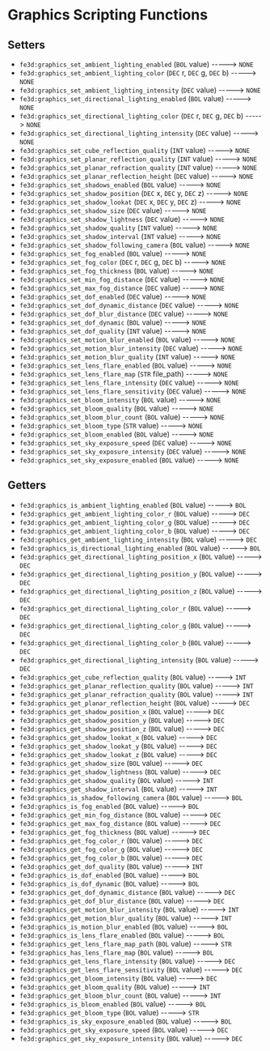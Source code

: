 # Graphics Scripting Functions

## Setters

- `fe3d:graphics_set_ambient_lighting_enabled` (`BOL` value) -----> `NONE`
- `fe3d:graphics_set_ambient_lighting_color` (`DEC` r, `DEC` g, `DEC` b) -----> `NONE`
- `fe3d:graphics_set_ambient_lighting_intensity` (`DEC` value) -----> `NONE`
- `fe3d:graphics_set_directional_lighting_enabled` (`BOL` value) -----> `NONE`
- `fe3d:graphics_set_directional_lighting_color` (`DEC` r, `DEC` g, `DEC` b) -----> `NONE`
- `fe3d:graphics_set_directional_lighting_intensity` (`DEC` value) -----> `NONE`
- `fe3d:graphics_set_cube_reflection_quality` (`INT` value) -----> `NONE`
- `fe3d:graphics_set_planar_reflection_quality` (`INT` value) -----> `NONE`
- `fe3d:graphics_set_planar_refraction_quality` (`INT` value) -----> `NONE`
- `fe3d:graphics_set_planar_reflection_height` (`DEC` value) -----> `NONE`
- `fe3d:graphics_set_shadows_enabled` (`BOL` value) -----> `NONE`
- `fe3d:graphics_set_shadow_position` (`DEC` x, `DEC` y, `DEC` z) -----> `NONE`
- `fe3d:graphics_set_shadow_lookat` (`DEC` x, `DEC` y, `DEC` z) -----> `NONE`
- `fe3d:graphics_set_shadow_size` (`DEC` value) -----> `NONE`
- `fe3d:graphics_set_shadow_lightness` (`DEC` value) -----> `NONE`
- `fe3d:graphics_set_shadow_quality` (`INT` value) -----> `NONE`
- `fe3d:graphics_set_shadow_interval` (`INT` value) -----> `NONE`
- `fe3d:graphics_set_shadow_following_camera` (`BOL` value) -----> `NONE`
- `fe3d:graphics_set_fog_enabled` (`BOL` value) -----> `NONE`
- `fe3d:graphics_set_fog_color` (`DEC` r, `DEC` g, `DEC` b) -----> `NONE`
- `fe3d:graphics_set_fog_thickness` (`BOL` value) -----> `NONE`
- `fe3d:graphics_set_min_fog_distance` (`DEC` value) -----> `NONE`
- `fe3d:graphics_set_max_fog_distance` (`DEC` value) -----> `NONE`
- `fe3d:graphics_set_dof_enabled` (`DEC` value) -----> `NONE`
- `fe3d:graphics_set_dof_dynamic_distance` (`DEC` value) -----> `NONE`
- `fe3d:graphics_set_dof_blur_distance` (`DEC` value) -----> `NONE`
- `fe3d:graphics_set_dof_dynamic` (`BOL` value) -----> `NONE`
- `fe3d:graphics_set_dof_quality` (`INT` value) -----> `NONE`
- `fe3d:graphics_set_motion_blur_enabled` (`BOL` value) -----> `NONE`
- `fe3d:graphics_set_motion_blur_intensity` (`DEC` value) -----> `NONE`
- `fe3d:graphics_set_motion_blur_quality` (`INT` value) -----> `NONE`
- `fe3d:graphics_set_lens_flare_enabled` (`BOL` value) -----> `NONE`
- `fe3d:graphics_set_lens_flare_map` (`STR` file_path) -----> `NONE`
- `fe3d:graphics_set_lens_flare_intensity` (`DEC` value) -----> `NONE`
- `fe3d:graphics_set_lens_flare_sensitivity` (`DEC` value) -----> `NONE`
- `fe3d:graphics_set_bloom_intensity` (`BOL` value) -----> `NONE`
- `fe3d:graphics_set_bloom_quality` (`BOL` value) -----> `NONE`
- `fe3d:graphics_set_bloom_blur_count` (`BOL` value) -----> `NONE`
- `fe3d:graphics_set_bloom_type` (`STR` value) -----> `NONE`
- `fe3d:graphics_set_bloom_enabled` (`BOL` value) -----> `NONE`
- `fe3d:graphics_set_sky_exposure_speed` (`DEC` value) -----> `NONE`
- `fe3d:graphics_set_sky_exposure_intensity` (`DEC` value) -----> `NONE`
- `fe3d:graphics_set_sky_exposure_enabled` (`BOL` value) -----> `NONE`

## Getters

- `fe3d:graphics_is_ambient_lighting_enabled` (`BOL` value) -----> `BOL`
- `fe3d:graphics_get_ambient_lighting_color_r` (`BOL` value) -----> `DEC`
- `fe3d:graphics_get_ambient_lighting_color_g` (`BOL` value) -----> `DEC`
- `fe3d:graphics_get_ambient_lighting_color_b` (`BOL` value) -----> `DEC`
- `fe3d:graphics_get_ambient_lighting_intensity` (`BOL` value) -----> `DEC`
- `fe3d:graphics_is_directional_lighting_enabled` (`BOL` value) -----> `BOL`
- `fe3d:graphics_get_directional_lighting_position_x` (`BOL` value) -----> `DEC`
- `fe3d:graphics_get_directional_lighting_position_y` (`BOL` value) -----> `DEC`
- `fe3d:graphics_get_directional_lighting_position_z` (`BOL` value) -----> `DEC`
- `fe3d:graphics_get_directional_lighting_color_r` (`BOL` value) -----> `DEC`
- `fe3d:graphics_get_directional_lighting_color_g` (`BOL` value) -----> `DEC`
- `fe3d:graphics_get_directional_lighting_color_b` (`BOL` value) -----> `DEC`
- `fe3d:graphics_get_directional_lighting_intensity` (`BOL` value) -----> `DEC`
- `fe3d:graphics_get_cube_reflection_quality` (`BOL` value) -----> `INT`
- `fe3d:graphics_get_planar_reflection_quality` (`BOL` value) -----> `INT`
- `fe3d:graphics_get_planar_refraction_quality` (`BOL` value) -----> `INT`
- `fe3d:graphics_get_planar_reflection_height` (`BOL` value) -----> `DEC`
- `fe3d:graphics_get_shadow_position_x` (`BOL` value) -----> `DEC`
- `fe3d:graphics_get_shadow_position_y` (`BOL` value) -----> `DEC`
- `fe3d:graphics_get_shadow_position_z` (`BOL` value) -----> `DEC`
- `fe3d:graphics_get_shadow_lookat_x` (`BOL` value) -----> `DEC`
- `fe3d:graphics_get_shadow_lookat_y` (`BOL` value) -----> `DEC`
- `fe3d:graphics_get_shadow_lookat_z` (`BOL` value) -----> `DEC`
- `fe3d:graphics_get_shadow_size` (`BOL` value) -----> `DEC`
- `fe3d:graphics_get_shadow_lightness` (`BOL` value) -----> `DEC`
- `fe3d:graphics_get_shadow_quality` (`BOL` value) -----> `INT`
- `fe3d:graphics_get_shadow_interval` (`BOL` value) -----> `INT`
- `fe3d:graphics_is_shadow_following_camera` (`BOL` value) -----> `BOL`
- `fe3d:graphics_is_fog_enabled` (`BOL` value) -----> `BOL`
- `fe3d:graphics_get_min_fog_distance` (`BOL` value) -----> `DEC`
- `fe3d:graphics_get_max_fog_distance` (`BOL` value) -----> `DEC`
- `fe3d:graphics_get_fog_thickness` (`BOL` value) -----> `DEC`
- `fe3d:graphics_get_fog_color_r` (`BOL` value) -----> `DEC`
- `fe3d:graphics_get_fog_color_g` (`BOL` value) -----> `DEC`
- `fe3d:graphics_get_fog_color_b` (`BOL` value) -----> `DEC`
- `fe3d:graphics_get_dof_quality` (`BOL` value) -----> `INT`
- `fe3d:graphics_is_dof_enabled` (`BOL` value) -----> `BOL`
- `fe3d:graphics_is_dof_dynamic` (`BOL` value) -----> `BOL`
- `fe3d:graphics_get_dof_dynamic_distance` (`BOL` value) -----> `DEC`
- `fe3d:graphics_get_dof_blur_distance` (`BOL` value) -----> `DEC`
- `fe3d:graphics_get_motion_blur_intensity` (`BOL` value) -----> `INT`
- `fe3d:graphics_get_motion_blur_quality` (`BOL` value) -----> `INT`
- `fe3d:graphics_is_motion_blur_enabled` (`BOL` value) -----> `BOL`
- `fe3d:graphics_is_lens_flare_enabled` (`BOL` value) -----> `BOL`
- `fe3d:graphics_get_lens_flare_map_path` (`BOL` value) -----> `STR`
- `fe3d:graphics_has_lens_flare_map` (`BOL` value) -----> `BOL`
- `fe3d:graphics_get_lens_flare_intensity` (`BOL` value) -----> `DEC`
- `fe3d:graphics_get_lens_flare_sensitivity` (`BOL` value) -----> `DEC`
- `fe3d:graphics_get_bloom_intensity` (`BOL` value) -----> `DEC`
- `fe3d:graphics_get_bloom_quality` (`BOL` value) -----> `INT`
- `fe3d:graphics_get_bloom_blur_count` (`BOL` value) -----> `INT`
- `fe3d:graphics_is_bloom_enabled` (`BOL` value) -----> `BOL`
- `fe3d:graphics_get_bloom_type` (`BOL` value) -----> `STR`
- `fe3d:graphics_is_sky_exposure_enabled` (`BOL` value) -----> `BOL`
- `fe3d:graphics_get_sky_exposure_speed` (`BOL` value) -----> `DEC`
- `fe3d:graphics_get_sky_exposure_intensity` (`BOL` value) -----> `DEC`

